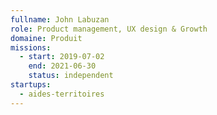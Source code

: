 ```yaml
---
fullname: John Labuzan
role: Product management, UX design & Growth
domaine: Produit
missions:
  - start: 2019-07-02
    end: 2021-06-30
    status: independent
startups: 
  - aides-territoires   
---
```

